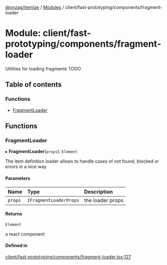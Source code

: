 [@onzag/itemize](../README.md) / [Modules](../modules.md) / client/fast-prototyping/components/fragment-loader

# Module: client/fast-prototyping/components/fragment-loader

Utilities for loading fragments
TODO

## Table of contents

### Functions

- [FragmentLoader](client_fast_prototyping_components_fragment_loader.md#fragmentloader)

## Functions

### FragmentLoader

▸ **FragmentLoader**(`props`): `Element`

The item definition loader allows to handle cases of not found, blocked or errors in a nice way

#### Parameters

| Name | Type | Description |
| :------ | :------ | :------ |
| `props` | `IFragmentLoaderProps` | the loader props |

#### Returns

`Element`

a react component

#### Defined in

[client/fast-prototyping/components/fragment-loader.tsx:127](https://github.com/onzag/itemize/blob/f2db74a5/client/fast-prototyping/components/fragment-loader.tsx#L127)
